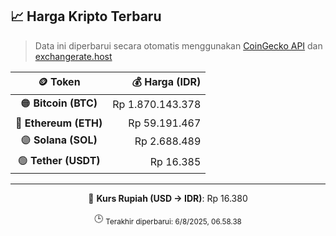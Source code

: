 

<!-- HARGA_KRIPTO -->
## 📈 Harga Kripto Terbaru

> Data ini diperbarui secara otomatis menggunakan [CoinGecko API](https://www.coingecko.com/) dan [exchangerate.host](https://exchangerate.host/)

<div align="center">

| 🪙 Token | 💰 Harga (IDR) |
|:------:|---------------:|
| 🟠 **Bitcoin (BTC)**   | Rp 1.870.143.378 |
| 🔵 **Ethereum (ETH)**  | Rp 59.191.467 |
| 🟣 **Solana (SOL)**    | Rp 2.688.489 |
| 🟢 **Tether (USDT)**   | Rp 16.385 |

---

💱 **Kurs Rupiah (USD → IDR)**: Rp 16.380

🕒 <sub>Terakhir diperbarui: 6/8/2025, 06.58.38</sub>

</div>
<!-- /HARGA_KRIPTO -->